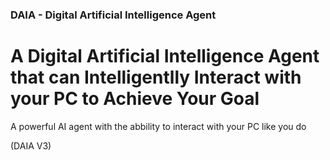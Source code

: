 ### DAIA - Digital Artificial Intelligence Agent

# A Digital Artificial Intelligence Agent that can Intelligentlly Interact with your PC to Achieve Your Goal

A powerful AI agent with the abbility to interact with your PC like you do

(DAIA V3)
